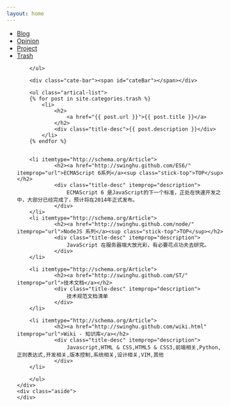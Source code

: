 ```yaml
---
layout: home
---
```


<div class="index-content trash">
    <div class="section">
        <ul class="artical-cate">            
			<li><a href="/"><span>Blog</span></a></li>
            <li ><a href="/opinion"><span>Opinion</span></a></li>
            <li ><a href="/project"><span>Project</span></a></li>
			<li class="on" ><a href="/trash"><span>Trash</span></a></li>
		
        </ul>

        <div class="cate-bar"><span id="cateBar"></span></div>

        <ul class="artical-list">
        {% for post in site.categories.trash %}
            <li>
                <h2>
                    <a href="{{ post.url }}">{{ post.title }}</a>
                </h2>
                <div class="title-desc">{{ post.description }}</div>
            </li>
        {% endfor %}
		
		
		<li itemtype="http://schema.org/Article">
                <h2><a href="http://swinghu.github.com/ES6/" itemprop="url">ECMAScript 6系列</a><sup class="stick-top">TOP</sup></h2>
                <div class="title-desc" itemprop="description">
                    ECMAScript 6 是JavaScript的下一个标准，正处在快速开发之中，大部分已经完成了，预计将在2014年正式发布。
                </div>
        </li>
        <li itemtype="http://schema.org/Article">
                <h2><a href="http://swinghu.github.com/node/" itemprop="url">NodeJS 系列</a><sup class="stick-top">TOP</sup></h2>
                <div class="title-desc" itemprop="description">
                    JavaScript 在服务器端大放光彩，有必要花点功夫去研究。
                </div>
        </li>
		
		<li itemtype="http://schema.org/Article">
                <h2><a href="http://swinghu.github.com/ST/" itemprop="url">技术文档</a></h2>
                <div class="title-desc" itemprop="description">
                    技术规范文档清单
                </div>
        </li>
		
		<li itemtype="http://schema.org/Article">
                <h2><a href="http://swinghu.github.com/wiki.html" itemprop="url">Wiki - 知识库</a></h2>
                <div class="title-desc" itemprop="description">
                    Javascript,HTML & CSS,HTML5 & CSS3,前端相关,Python,正则表达式,开发相关,版本控制,系统相关,设计相关,VIM,其他
                </div>
        </li>
		
        </ul>
    </div>
    <div class="aside">
    </div>
</div>
